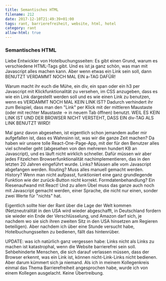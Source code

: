 ```yaml
---
title: Semantisches HTML
filename: 212
date: 2017-12-10T21:49:39+01:00
tags: rant, barrierefreiheit, website, html, hotel
category: rant
allow-html: true
---
```

### Semantisches HTML
<p>Liebe Entwickler von Hotelbuchungsseiten: Es gibt einen Grund, warum es verschiedene HTML-Tags gibt. Und es ist ja ganz schön, was man mit Javascript alles machen kann. Aber wenn etwas ein Link sein soll, dann BENUTZT VERDAMMT NOCH MAL EIN a-TAG DAFÜR!</p>
<p>Warum macht ihr euch die Mühe, ein div, ein span oder ein h3 per Javascript mit Klickfunktionalität zu versehen, im CSS anzugeben, dass es wie ein Link dargestellt werden soll und es wie einen Link zu benutzen, wenn es VERDAMMT NOCH MAL KEIN LINK IST? Dadurch verhindert ihr zum Beispiel, dass man den "Link" per Klick mit der mittleren Maustaste (oder mit rechter Maustaste -&gt; in neuem Tab öffnen) benutzt. WEIL ES KEIN LINK IST UND DER BROWSER NICHT VERSTEHT, DASS EIN div-TAG ALS LINK BENUTZT WIRD!</p>
<p>Mal ganz davon abgesehen, ist eigentlich schon jemandem außer mir aufgefallen ist, dass es Wahnsinn ist, was wir die ganze Zeit machen? Da haben wir unsere tolle React-One-Page-App, mit der für den Benutzer alles viel schneller geht (abgesehen von den mehreren hundert KB an Javascript), und es läuft nicht wirklich schneller. Dafür müssen wir aber jedes Fitzelchen Browserfunktionalität nachimplementieren, das in den letzten 20 Jahren eingeführt wurde. Links? Müssen alle vom Javascript abgefangen werden. Routing? Muss alles manuell gemacht werden. History? Wenn man nicht aufpasst, funktioniert eine ganz grundlegende Funktion wie der zurück-Button nicht korrekt. Formdatenbehandlung? Ein Riesenaufwand mit React! Und zu allem Übel muss das ganze auch noch mit Javascript gemacht werden, einer Sprache, die nicht nur einen, sonder zwei Werte für "nichts" hat.</p>
<p>Eigentlich sollte hier der Rant über die Lage der Welt kommen (Netzneutralität in den USA wird wieder abgeschafft, in Deutschland fordern sie wieder ein Ende der Verschlüsselung, und Amazon darf sich, je nachdem wo sie sich ihren zweiten Sitz in den USA hinsetzen am Regieren beteiligen). Aber nachdem ich über eine Stunde versucht habe, Hotelbuchungsseiten zu bedienen, fällt das hintenrüber.</p>
<p>UPDATE: was ich natürlich ganz vergessen habe: Links nicht als Links zu machen ist katastrophal, wenn die Website barrierefrei sein soll. Sehbehinderte Menschen, die sich darauf verlassen müssen, dass der Browser erkennt, was ein Link ist, können nicht-Link-Links nicht bedienen. Aber darum kümmert sich ja niemand. Als ich in meinem Kollegenkreis einmal das Thema Barrierefreiheit angesprochen habe, wurde ich von einem Kollegen ausgelacht. Keine Übertreibung.</p>
